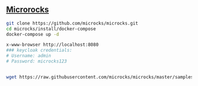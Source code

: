 ## [Microrocks](https://microcks.io/documentation/getting-started/)
```sh
git clone https://github.com/microcks/microcks.git
cd microcks/install/docker-compose
docker-compose up -d
```

```sh
x-www-browser http://localhost:8080
### keycloak credentials:
# Username: admin
# Password: microcks123


wget https://raw.githubusercontent.com/microcks/microcks/master/samples/HelloAPI-soapui-project.xml
```

